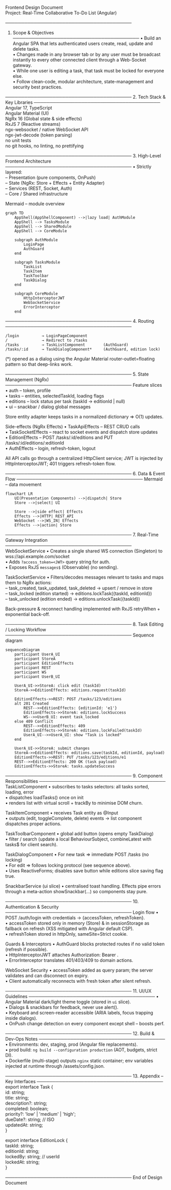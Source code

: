 Frontend Design Document  
Project: Real-Time Collaborative To-Do List (Angular)

────────────────────────────────────────
1. Scope & Objectives
────────────────────────────────────────
• Build an Angular SPA that lets authenticated users create, read, update and delete tasks.  
• Changes made in any browser tab or by any user must be broadcast instantly to every other connected client through a Web-Socket gateway.  
• While one user is editing a task, that task must be locked for everyone else.  
• Follow clean-code, modular architecture, state-management and security best practices.

────────────────────────────────────────
2. Tech Stack & Key Libraries
────────────────────────────────────────
Angular 17, TypeScript  
Angular Material (UI)  
NgRx 16 (Global state & side effects)  
RxJS 7 (Reactive streams)  
ngx-websocket / native WebSocket API  
ngx-jwt-decode (token parsing)  
no unit tests  
no git hooks, no linting, no prettifying

────────────────────────────────────────
3. High-Level Frontend Architecture
────────────────────────────────────────
• Strictly layered:  
  – Presentation  (pure components, OnPush)  
  – State         (NgRx: Store + Effects + Entity Adapter)  
  – Services      (REST, Socket, Auth)  
  – Core / Shared infrastructure

Mermaid – module overview
```mermaid
graph TD
    AppShell(AppShellComponent) -->|lazy load| AuthModule
    AppShell --> TasksModule
    AppShell --> SharedModule
    AppShell --> CoreModule

    subgraph AuthModule
        LoginPage
        AuthGuard
    end

    subgraph TasksModule
        TaskList
        TaskItem
        TaskToolbar
        TaskDialog
    end

    subgraph CoreModule
        HttpInterceptorJWT
        WebSocketService
        ErrorInterceptor
    end
```

────────────────────────────────────────
4. Routing
────────────────────────────────────────
```
/login          → LoginPageComponent
/               → Redirect to /tasks
/tasks          → TaskListComponent        (AuthGuard)
/tasks/:id      → TaskDialogComponent*     (AuthGuard, edition lock)
```
(*) opened as a dialog using the Angular Material router-outlet=floating pattern so that deep-links work.

────────────────────────────────────────
5. State Management (NgRx)
────────────────────────────────────────
Feature slices
• auth      – token, profile  
• tasks     – entities, selectedTaskId, loading flags  
• editions  – lock status per task (taskId → editionId | null)  
• ui        – snackbar / dialog global messages

Store entity adapter keeps tasks in a normalized dictionary => O(1) updates.

Side-effects (NgRx Effects)
• TaskApiEffects       – REST CRUD calls  
• TaskSocketEffects    – react to socket events and dispatch store updates  
• EditionEffects       – POST /tasks/:id/editions and PUT /tasks/:id/editions/:editionId  
• AuthEffects          – login, refresh-token, logout

All API calls go through a centralized HttpClient service; JWT is injected by HttpInterceptorJWT; 401 triggers refresh-token flow.

────────────────────────────────────────
6. Data & Event Flow
────────────────────────────────────────
Mermaid – data movement
```mermaid
flowchart LR
    UI(Presentation Components) -->|dispatch| Store
    Store -->|select| UI
    
    Store -->|side effect| Effects
    Effects -->|HTTP| REST_API
    WebSocket -->|WS_IN| Effects
    Effects -->|action| Store
```

────────────────────────────────────────
7. Real-Time Gateway Integration
────────────────────────────────────────
WebSocketService
• Creates a single shared WS connection (Singleton) to wss://api.example.com/socket  
• Adds `?access_token=<JWT>` query string for auth.  
• Exposes RxJS `messages$` (Observable) (no sending).

TaskSocketService
• Filters/decodes messages relevant to tasks and maps them to NgRx actions:  
  – task_created, task_updated, task_deleted → upsert / remove in store  
  – task_locked   (edition started)          → editions.lockTask({taskId, editionId})  
  – task_unlocked (edition ended)            → editions.unlockTask({taskId})

Back-pressure & reconnect handling implemented with RxJS retryWhen + exponential back-off.

────────────────────────────────────────
8. Task Editing / Locking Workflow
────────────────────────────────────────
Sequence diagram
```mermaid
sequenceDiagram
    participant UserA_UI
    participant StoreA
    participant EditionEffects
    participant REST
    participant WS
    participant UserB_UI

    UserA_UI->>StoreA: click edit (taskId)
    StoreA->>EditionEffects: editions.request(taskId)

    EditionEffects->>REST: POST /tasks/123/editions
    alt 201 Created
        REST-->>EditionEffects: {editionId: 'e1'}
        EditionEffects->>StoreA: editions.lockSuccess
        WS-->>UserB_UI: event task_locked
    else 409 Conflict
        REST-->>EditionEffects: 409
        EditionEffects->>StoreA: editions.lockFailed(taskId)
        UserA_UI-->>UserA_UI: show "Task is locked"
    end

    UserA_UI->>StoreA: submit changes
    StoreA->>EditionEffects: editions.save(taskId, editionId, payload)
    EditionEffects->>REST: PUT /tasks/123/editions/e1
    REST-->>EditionEffects: 200 OK (task payload)
    EditionEffects->>StoreA: tasks.updateSuccess
```

────────────────────────────────────────
9. Component Responsibilities
────────────────────────────────────────
TaskListComponent
• subscribes to tasks selectors: all tasks sorted, loading, error  
• dispatches loadTasks() once on init  
• renders list with virtual scroll + trackBy to minimise DOM churn.

TaskItemComponent
• receives Task entity as @Input  
• outputs (edit, toggleComplete, delete) events → list component dispatches proper actions.

TaskToolbarComponent
• global add button (opens empty TaskDialog)  
• filter / search (update a local BehaviourSubject, combineLatest with tasks$ for client search).

TaskDialogComponent
• For new task ⇒ immediate POST /tasks (no locking)  
• For edit ⇒ follows locking protocol (see sequence above).  
• Uses ReactiveForms; disables save button while editions slice saving flag true.

SnackbarService (ui slice)
• centralised toast handling. Effects pipe errors through a meta-action showSnackbar(…) so components stay pure.

────────────────────────────────────────
10. Authentication & Security
────────────────────────────────────────
Login flow
• POST /auth/login with credentials → {accessToken, refreshToken}.  
• accessToken stored only in memory (Store) & in sessionStorage as fallback on refresh (XSS mitigated with Angular default CSP).  
• refreshToken stored in httpOnly, sameSite=Strict cookie.

Guards & Interceptors
• AuthGuard blocks protected routes if no valid token (refresh if possible).  
• HttpInterceptorJWT attaches Authorization: Bearer <token>.  
• ErrorInterceptor translates 401/403/409 to domain actions.

WebSocket Security
• accessToken added as query param; the server validates and can disconnect on expiry.  
• Client automatically reconnects with fresh token after silent refresh.

────────────────────────────────────────
11. UI/UX Guidelines
────────────────────────────────────────
• Angular Material dark/light theme toggle (stored in `ui` slice).  
• Dialogs & snackbars for feedback, never use alert().  
• Keyboard and screen-reader accessible (ARIA labels, focus trapping inside dialogs).  
• OnPush change detection on every component except shell – boosts perf.

────────────────────────────────────────
12. Build & Dev-Ops Notes
────────────────────────────────────────
• Environments: dev, staging, prod (Angular file replacements).  
• prod build: `ng build --configuration production` (AOT, budgets, strict DI).  
• Dockerfile (multi-stage) outputs `nginx` static container; env variables injected at runtime through /assets/config.json.

────────────────────────────────────────
13. Appendix – Key Interfaces
────────────────────────────────────────
export interface Task {  
  id: string;  
  title: string;  
  description?: string;  
  completed: boolean;  
  priority?: 'low' | 'medium' | 'high';  
  dueDate?: string; // ISO  
  updatedAt: string;  
}

export interface EditionLock {  
  taskId: string;  
  editionId: string;  
  lockedBy: string; // userId  
  lockedAt: string;  
}

────────────────────────────────────────
End of Design Document
